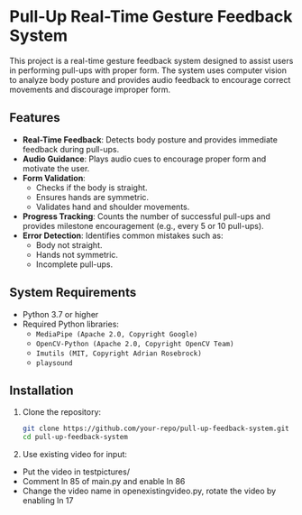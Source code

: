 # Pull-Up Real-Time Gesture Feedback System

This project is a real-time gesture feedback system designed to assist users in performing pull-ups with proper form. The system uses computer vision to analyze body posture and provides audio feedback to encourage correct movements and discourage improper form.

## Features

- **Real-Time Feedback**: Detects body posture and provides immediate feedback during pull-ups.
- **Audio Guidance**: Plays audio cues to encourage proper form and motivate the user.
- **Form Validation**:
  - Checks if the body is straight.
  - Ensures hands are symmetric.
  - Validates hand and shoulder movements.
- **Progress Tracking**: Counts the number of successful pull-ups and provides milestone encouragement (e.g., every 5 or 10 pull-ups).
- **Error Detection**: Identifies common mistakes such as:
  - Body not straight.
  - Hands not symmetric.
  - Incomplete pull-ups.

## System Requirements

- Python 3.7 or higher
- Required Python libraries:
  - `MediaPipe (Apache 2.0, Copyright Google)`
  - `OpenCV-Python (Apache 2.0, Copyright OpenCV Team)`
  - `Imutils (MIT, Copyright Adrian Rosebrock)`
  - `playsound`

## Installation

1. Clone the repository:
   ```bash
   git clone https://github.com/your-repo/pull-up-feedback-system.git
   cd pull-up-feedback-system
   ```
2. Use existing video for input:
- Put the video in testpictures/
- Comment ln 85 of main.py and enable ln 86
- Change the video name in openexistingvideo.py, rotate the video by enabling ln 17

